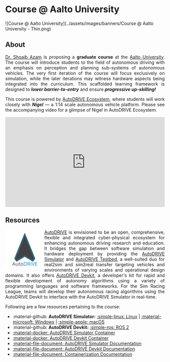 # Course @ Aalto University

![Course @ Aalto University](../assets/images/banners/Course @ Aalto University - Thin.png)

## About

<p align="justify">
<a href="https://azamshoaib.github.io">Dr. Shoaib Azam</a> is proposing a <b>graduate course</b> at the <a href="https://www.aalto.fi/en">Aalto University</a>. The course will introduce students to the field of autonomous driving with an emphasis on perception and planning sub-systems of autonomous vehicles. The very first iteration of the course will focus exclusively on simulation, while the later iterations may witness hardware aspects being integrated into the curriculum. This scaffolded learning framework is designed to <b><i>lower barrier-to-entry</i></b> and ensure <b><i>progressive up-skilling!</i></b>
</p>

<p align="justify">
This course is powered by <a href="https://autodrive-ecosystem.github.io">AutoDRIVE Ecosystem</a>, where students will work closely with <b><i>Nigel</i></b> — a 1:14 scale autonomous vehicle platform. Please see the accompanying video for a glimpse of Nigel in AutoDRIVE Ecosystem.
</p>

<div style="display: flex; justify-content: center;">
<iframe style="aspect-ratio: 16/9; width: 100% !important;" src="https://www.youtube.com/embed/t0CgNR_LgrQ?si=eQyKijSKQIv5Wjyh" title="AutoDRIVE Ecosystem" frameborder="0" allow="accelerometer; autoplay; clipboard-write; encrypted-media; gyroscope; picture-in-picture; web-share" referrerpolicy="strict-origin-when-cross-origin" allowfullscreen></iframe>
</div>

## Resources

<img src="/../assets/images/logos/AutoDRIVE Logo.png" width="24.5%" align="left"/>
<p align="justify">
<a href="https://autodrive-ecosystem.github.io/">AutoDRIVE</a> is envisioned to be an open, comprehensive, flexible and integrated cyber-physical ecosystem for enhancing autonomous driving research and education. It bridges the gap between software simulation and hardware deployment by providing the <a href="https://github.com/Tinker-Twins/AutoDRIVE/tree/AutoDRIVE-Simulator">AutoDRIVE Simulator</a> and <a href="https://github.com/Tinker-Twins/AutoDRIVE/tree/AutoDRIVE-Testbed">AutoDRIVE Testbed</a>, a well-suited duo for real2sim and sim2real transfer targeting vehicles and environments of varying scales and operational design domains. It also offers <a href="https://github.com/Tinker-Twins/AutoDRIVE/tree/AutoDRIVE-Devkit">AutoDRIVE Devkit</a>, a developer's kit for rapid and flexible development of autonomy algorithms using a variety of programming languages and software frameworks. For the Sim Racing League, teams will develop their autonomous racing algorithms using the AutoDRIVE Devkit to interface with the AutoDRIVE Simulator in real-time.
</p>

<p align="justify">
Following are a few resources pertaining to the course:
</p>

- :material-github: **AutoDRIVE Simulator:** [:simple-linux: Linux](https://github.com/AutoDRIVE-Ecosystem/AutoDRIVE-Aalto-University-Course/releases/download/v1.0.0/autodrive_simulator_nigel_linux.zip) | [:material-microsoft: Windows](https://github.com/AutoDRIVE-Ecosystem/AutoDRIVE-Aalto-University-Course/releases/download/v1.0.0/autodrive_simulator_nigel_windows.zip) | [:simple-apple: macOS](https://github.com/AutoDRIVE-Ecosystem/AutoDRIVE-Aalto-University-Course/releases/download/v1.0.0/autodrive_simulator_nigel_macos.zip)
- :material-github: **AutoDRIVE Devkit:** [:simple-ros: ROS 2](https://github.com/AutoDRIVE-Ecosystem/AutoDRIVE-Aalto-University-Course/releases/download/v1.0.0/autodrive_devkit.zip)
- [:material-docker: AutoDRIVE Simulator Container](https://hub.docker.com/r/autodriveecosystem/autodrive_nigel_sim)
- [:material-docker: AutoDRIVE Devkit Container](https://hub.docker.com/r/autodriveecosystem/autodrive_nigel_api)
- [:material-file-document: AutoDRIVE Simulator Documentation](https://github.com/AutoDRIVE-Ecosystem/AutoDRIVE-Aalto-University-Course/blob/main/autodrive_simulator/README.md)
- [:material-file-document: AutoDRIVE Devkit Documentation](https://github.com/AutoDRIVE-Ecosystem/AutoDRIVE-Aalto-University-Course/blob/main/autodrive_devkit/README.md)
- [:material-file-document: Containerization Documentation](https://github.com/AutoDRIVE-Ecosystem/AutoDRIVE-Aalto-University-Course/blob/main/README.md)